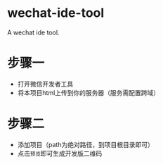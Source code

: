 # wechat-ide-tool
A wechat ide tool.

# 步骤一
 - 打开微信开发者工具
 - 将本项目html上传到你的服务器（服务需配置跨域）
 
# 步骤二
 - 添加项目（path为绝对路径，到项目根目录即可）
 - 点击`预览`即可生成开发版二维码
